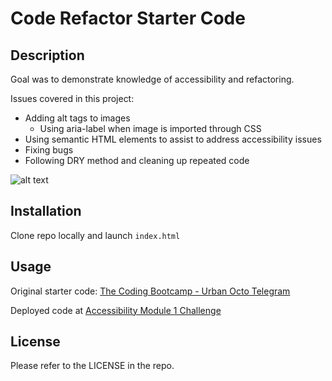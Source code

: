 # Code Refactor Starter Code

## Description

Goal was to demonstrate knowledge of accessibility and refactoring. 

Issues covered in this project:  
- Adding alt tags to images
    - Using aria-label when image is imported through CSS
- Using semantic HTML elements to assist to address accessibility issues
- Fixing bugs
- Following DRY method and cleaning up repeated code

![alt text](./assets/images/html-page-rendered.png)



## Installation

Clone repo locally and launch `index.html`

## Usage

Original starter code: [The Coding Bootcamp - Urban Octo Telegram ](https://github.com/coding-boot-camp/urban-octo-telegram)

Deployed code at [Accessibility Module 1 Challenge](https://savannahvel.github.io/accessibility_module_1_challenge/)

## License

Please refer to the LICENSE in the repo.